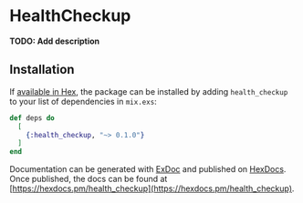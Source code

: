 # HealthCheckup

**TODO: Add description**

## Installation

If [available in Hex](https://hex.pm/docs/publish), the package can be installed
by adding `health_checkup` to your list of dependencies in `mix.exs`:

```elixir
def deps do
  [
    {:health_checkup, "~> 0.1.0"}
  ]
end
```

Documentation can be generated with [ExDoc](https://github.com/elixir-lang/ex_doc)
and published on [HexDocs](https://hexdocs.pm). Once published, the docs can
be found at [https://hexdocs.pm/health_checkup](https://hexdocs.pm/health_checkup).

